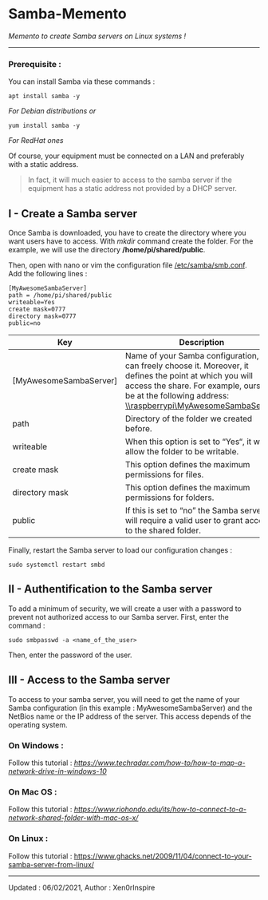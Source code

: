 # Samba-Memento
<i>Memento to create Samba servers on Linux systems ! </i>
__________

### Prerequisite : 

You can install Samba via these commands :

```
apt install samba -y
```
<i>For Debian distributions or</i>
```
yum install samba -y
```
<i>For RedHat ones</i>

Of course, your equipment must be connected on a LAN and preferably with a static address.

>In fact, it will much easier to access to the samba server if the equipment has a static address not provided by a DHCP server.

## I - Create a Samba server

Once Samba is downloaded, you have to create the directory where you want users have to access. With *mkdir* command create the folder. For the example, we will use the directory <b>/home/pi/shared/public</b>.

Then, open with nano or vim the configuration file <u>/etc/samba/smb.conf</u>.
Add the following lines : 

```
[MyAwesomeSambaServer]
path = /home/pi/shared/public
writeable=Yes
create mask=0777
directory mask=0777
public=no

```

Key | Description |
--- | --- |
[MyAwesomeSambaServer]| Name of your Samba configuration, you can freely choose it. Moreover, it defines the point at which you will access the share. For example, ours will be at the following address: <u>\\\raspberrypi\\MyAwesomeSambaServer</u>. |
path| Directory of the folder we created before. |
writeable| When this option is set to “Yes“, it will allow the folder to be writable. |
create mask| This option defines the maximum permissions for files. |
directory mask| This option defines the maximum permissions for folders. |
public| If this is set to “no” the Samba server will require a valid user to grant access to the shared folder. |

Finally, restart the Samba server to load our configuration changes :
```
sudo systemctl restart smbd
```

## II - Authentification to the Samba server

To add a minimum of security, we will create a user with a password to prevent not authorized access to our Samba server. First, enter the command :

```
sudo smbpasswd -a <name_of_the_user>
```

Then, enter the password of the user.

## III - Access to the Samba server

To access to your samba server, you will need to get the name of your Samba configuration (in this example : MyAwesomeSambaServer) and the NetBios name or the IP address of the server. This access depends of the operating system.


### On Windows :

Follow this tutorial : <i>https://www.techradar.com/how-to/how-to-map-a-network-drive-in-windows-10</i>


### On Mac OS : 

Follow this tutorial : <i>https://www.riohondo.edu/its/how-to-connect-to-a-network-shared-folder-with-mac-os-x/</i>


### On Linux :

Follow this tutorial : https://www.ghacks.net/2009/11/04/connect-to-your-samba-server-from-linux/

__________
Updated : 06/02/2021, Author : Xen0rInspire
